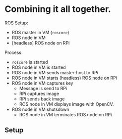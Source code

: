 # Combining it all together.

ROS Setup:
- ROS master in VM (`roscore`)
- ROS node in VM
- [headless] ROS node on RPi

Process
- `roscore` is started
- ROS node in VM is started
- ROS node in VM sends master-host to RPi
- ROS node in VM starts (headless) ROS node on RPi
- ROS node in VM captures key
    - Message is send to RPi
    - RPi captures image
    - RPi sends back image
    - ROS node in VM displays image with OpenCV.
- ROS node in VM shutsdown
    - ROS node in VM terminates ROS node on RPi
    
    
## Setup

